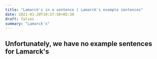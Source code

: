 ```yaml
---
title: "Lamarck's in a sentence | Lamarck's example sentences"
date: 2021-01-20T19:57:50+05:30
draft: falses
summary: "Lamarck's"
---
```

## Unfortunately, we have no example sentences for Lamarck's                 
